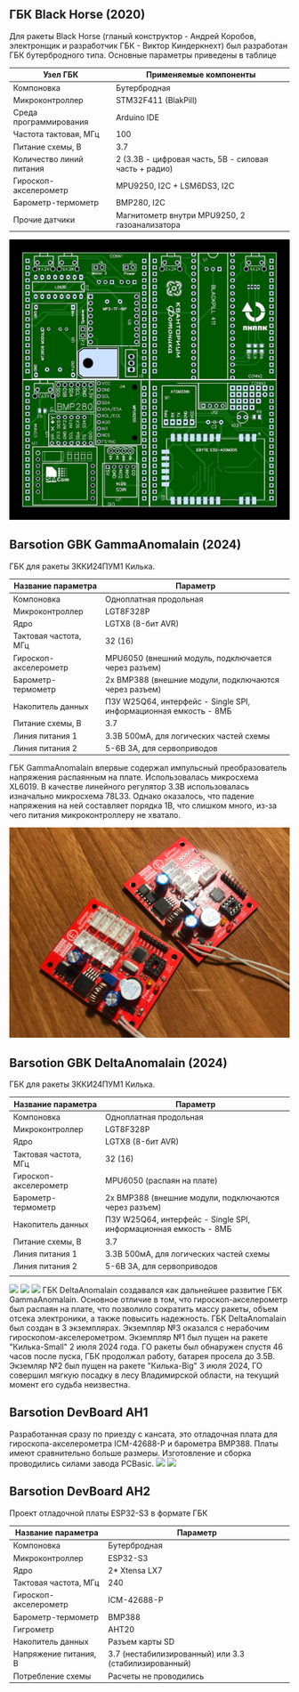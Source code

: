 ## ГБК Black Horse (2020)
Для ракеты Black Horse (гланый конструктор - Андрей Коробов, электронщик и разработчик ГБК - Виктор Киндеркнехт) был разработан ГБК бутербродного типа.
Основные параметры приведены в таблице

| Узел ГБК                 | Применяемые компоненты                                |
| ------------------------ | ----------------------------------------------------- |
| Компоновка               | Бутербродная                                          |
| Микроконтроллер          | STM32F411 (BlakPill)                                  |
| Среда программирования   | Arduino IDE                                           |
| Частота тактовая, МГц    | 100                                                   |
| Питание схемы, В         | 3.7                                                   |
| Количество линий питания | 2 (3.3В - цифровая часть, 5В - силовая часть + радио) |
| Гироскоп-акселерометр    | MPU9250, I2C + LSM6DS3, I2C                           |
| Барометр-термометр       | BMP280, I2C                                           |
| Прочие датчики           | Магнитометр внутри MPU9250, 2 газоанализатора         |

![Вид сверху](./photoes/BlackHorseGBK.jpg)

## Barsotion GBK GammaAnomalain (2024)
ГБК для ракеты 3ККИ24ПУМ1 Килька.

| Название параметра    | Параметр                                                         |
| --------------------- | ---------------------------------------------------------------- |
| Компоновка            | Одноплатная продольная                                           |
| Микроконтроллер       | LGT8F328P                                                        |
| Ядро                  | LGTX8 (8-бит AVR)                                                |
| Тактовая частота, МГц | 32 (16)                                                          |
| Гироскоп-акселерометр | MPU6050 (внешний модуль, подключается через разъем)              |
| Барометр-термометр    | 2x BMP388 (внешние модули, подключаются через разъем)            |
| Накопитель данных     | ПЗУ W25Q64, интерфейс - Single SPI, информационная емкость - 8МБ |
| Питание схемы, В      | 3.7                                                              |
| Линия питания 1       | 3.3В 500мА, для логических частей схемы                          |
| Линия питания 2       | 5-6В 3А, для сервоприводов                                       |
ГБК GammaAnomalain впервые содержал импульсный преобразователь напряжения распаянным на плате. Использовалась микросхема XL6019.
В качестве линейного регулятор 3.3В использовалась изначально микросхема 78L33. Однако оказалось, что падение напряжения на ней составляет порядка 1В, что слишком много, из-за чего питания микроконтроллеру не хватало.

![image info](./photoes/GammaAnomalain1.png)

## Barsotion GBK DeltaAnomalain (2024)
ГБК для ракеты 3ККИ24ПУМ1 Килька.

| Название параметра    | Параметр                                                         |
| --------------------- | ---------------------------------------------------------------- |
| Компоновка            | Одноплатная продольная                                           |
| Микроконтроллер       | LGT8F328P                                                        |
| Ядро                  | LGTX8 (8-бит AVR)                                                |
| Тактовая частота, МГц | 32 (16)                                                          |
| Гироскоп-акселерометр | MPU6050 (распаян на плате)                                       |
| Барометр-термометр    | 2x BMP388 (внешние модули, подключаются через разъем)            |
| Накопитель данных     | ПЗУ W25Q64, интерфейс - Single SPI, информационная емкость - 8МБ |
| Питание схемы, В      | 3.7                                                              |
| Линия питания 1       | 3.3В 500мА, для логических частей схемы                          |
| Линия питания 2       | 5-6В 3А, для сервоприводов                                       |
|                       |                                                                  |

![](./photoes/DeltaAnomalain1.jpg|600)
![](./photoes/photo_2024-09-25_22-34-47.jpg|500)
![](./photoes/photo_2024-09-25_22-34-48.jpg|600)
ГБК DeltaAnomalain создавался как дальнейшее развитие ГБК GammaAnomalain. Основное отличие в том, что гироскоп-акселерометр был распаян на плате, что позволило сократить массу ракеты, объем отсека электроники, а также повысить надежность. ГБК DeltaAnomalain был создан в 3 экземплярах. Экземпляр №3 оказался с нерабочим гироскопом-акселерометром. Экземпляр №1 был пущен на ракете "Килька-Small" 2 июля 2024 года. ГО ракеты был обнаружен спустя 46 часов после пуска, ГБК продолжал работу, батарея просела до 3.5В. Экземляр №2 был пущен на ракете "Килька-Big" 3 июля 2024, ГО совершил мягкую посадку в лесу Владимирской области, на текущий момент его судьба неизвестна.

## Barsotion DevBoard AH1
Разработанная сразу по приезду с кансата, это отладочная плата для гироскопа-акселерометра ICM-42688-P и барометра BMP388. Платы имеют сравнительно больше размеры. Изготовление и сборка проводились силами завода PCBasic.
![](./photoes/AH1_1.jpg|500)
![](./photoes/AH1_2.jpg|600)

## Barsotion DevBoard AH2
Проект отладочной платы ESP32-S3 в формате ГБК

| Название параметра    | Параметр                                              |
| --------------------- | ----------------------------------------------------- |
| Компоновка            | Бутербродная                                          |
| Микроконтроллер       | ESP32-S3                                              |
| Ядро                  | 2* Xtensa LX7                                         |
| Тактовая частота, МГц | 240                                                   |
| Гироскоп-акселерометр | ICM-42688-P                                           |
| Барометр-термометр    | BMP388                                                |
| Гигрометр             | AHT20                                                 |
| Накопитель данных     | Разъем карты SD                                       |
| Напряжение питания, В | 3.7 (нестабилизированный) или 3.3 (стабилизированный) |
| Потребление схемы     | Расчеты не проводились                                |
